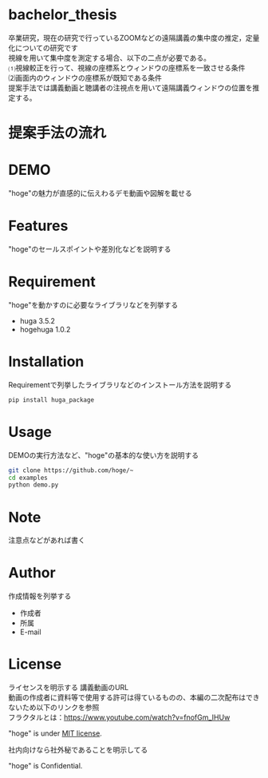 
# bachelor_thesis

卒業研究，現在の研究で行っているZOOMなどの遠隔講義の集中度の推定，定量化についての研究です<br>
視線を用いて集中度を測定する場合、以下の二点が必要である。<br>
⑴視線較正を行って、視線の座標系とウィンドウの座標系を一致させる条件<br>
⑵画面内のウィンドウの座標系が既知である条件<br>
提案手法では講義動画と聴講者の注視点を用いて遠隔講義ウィンドウの位置を推定する。<br>



# 提案手法の流れ


# DEMO

"hoge"の魅力が直感的に伝えわるデモ動画や図解を載せる

# Features

"hoge"のセールスポイントや差別化などを説明する

# Requirement

"hoge"を動かすのに必要なライブラリなどを列挙する

* huga 3.5.2
* hogehuga 1.0.2

# Installation

Requirementで列挙したライブラリなどのインストール方法を説明する

```bash
pip install huga_package
```

# Usage

DEMOの実行方法など、"hoge"の基本的な使い方を説明する

```bash
git clone https://github.com/hoge/~
cd examples
python demo.py
```

# Note

注意点などがあれば書く

# Author

作成情報を列挙する

* 作成者
* 所属
* E-mail

# License
ライセンスを明示する
講義動画のURL<br>
動画の作成者に資料等で使用する許可は得ているものの、本編の二次配布はできないため以下のリンクを参照<br>
フラクタルとは：https://www.youtube.com/watch?v=fnofGm_IHUw


"hoge" is under [MIT license](https://en.wikipedia.org/wiki/MIT_License).

社内向けなら社外秘であることを明示してる

"hoge" is Confidential.
